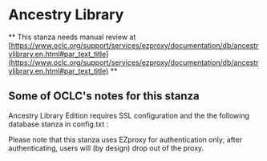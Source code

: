 # Ancestry Library
** This stanza needs manual review at [https://www.oclc.org/support/services/ezproxy/documentation/db/ancestrylibrary.en.html#par_text_title](https://www.oclc.org/support/services/ezproxy/documentation/db/ancestrylibrary.en.html#par_text_title) **

## Some of OCLC's notes for this stanza

Ancestry Library Edition requires SSL configuration and the the following database stanza in config.txt :

Please note that this stanza uses EZproxy for authentication only; after authenticating, users will (by design) drop out of the proxy.
